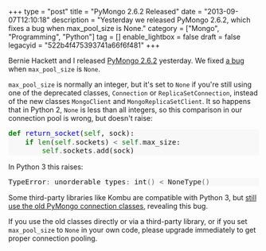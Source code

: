 +++
type = "post"
title = "PyMongo 2.6.2 Released"
date = "2013-09-07T12:10:18"
description = "Yesterday we released PyMongo 2.6.2, which fixes a bug when max_pool_size is None."
category = ["Mongo", "Programming", "Python"]
tag = []
enable_lightbox = false
draft = false
legacyid = "522b4f475393741a66f6f481"
+++

<p>Bernie Hackett and I released <a href="https://pypi.python.org/pypi/pymongo/2.6.2">PyMongo 2.6.2</a> yesterday. We fixed <a href="https://jira.mongodb.org/browse/PYTHON-566">a bug</a> when <code>max_pool_size</code> is <code>None</code>.</p>
<p><code>max_pool_size</code> is normally an integer, but it's set to <code>None</code> if you're still using one of the deprecated classes, <code>Connection</code> or <code>ReplicaSetConnection</code>, instead of the new classes <code>MongoClient</code> and <code>MongoReplicaSetClient</code>. It so happens that in Python 2, <code>None</code> is less than all integers, so this comparison in our connection pool is wrong, but doesn't raise:</p>
<div class="codehilite" style="background: #f8f8f8"><pre style="line-height: 125%"><span style="color: #008000; font-weight: bold">def</span> <span style="color: #0000FF">return_socket</span>(<span style="color: #008000">self</span>, sock):
    <span style="color: #008000; font-weight: bold">if</span> <span style="color: #008000">len</span>(<span style="color: #008000">self</span><span style="color: #666666">.</span>sockets) <span style="color: #666666">&lt;</span> <span style="color: #008000">self</span><span style="color: #666666">.</span>max_size:
        <span style="color: #008000">self</span><span style="color: #666666">.</span>sockets<span style="color: #666666">.</span>add(sock)
</pre></div>


<p>In Python 3 this raises:</p>
<div class="codehilite" style="background: #f8f8f8"><pre style="line-height: 125%">TypeError<span style="color: #666666">:</span> unorderable types<span style="color: #666666">:</span> int<span style="color: #666666">()</span> <span style="color: #666666">&lt;</span> NoneType<span style="color: #666666">()</span>
</pre></div>


<p>Some third-party libraries like Kombu are compatible with Python 3, but <a href="https://github.com/celery/kombu/issues/250">still use the old PyMongo connection classes</a>, revealing this bug.</p>
<p>If you use the old classes directly or via a third-party library, or if you set <code>max_pool_size</code> to <code>None</code> in your own code, please upgrade immediately to get proper connection pooling.</p>
